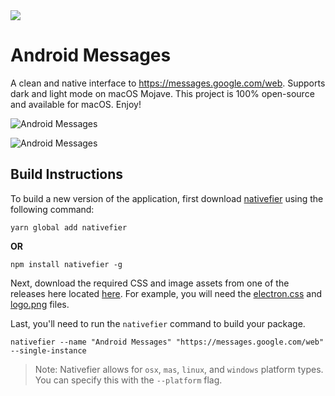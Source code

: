 <img src="https://electronjs.org/app-img/android-messages/android-messages-icon-128.png">

# Android Messages

A clean and native interface to https://messages.google.com/web. Supports dark and light mode on macOS Mojave. This project is 100% open-source and available for macOS. Enjoy!

![Android Messages](https://i.imgur.com/O3H5NWh.png)

![Android Messages](https://i.imgur.com/UUsxiqv.png)

## Build Instructions

To build a new version of the application,  first download [nativefier](https://www.npmjs.com/package/nativefier) using the following command:

```
yarn global add nativefier
```

**OR**

```
npm install nativefier -g
```

Next, download the required CSS and image assets from one of the releases here located [here](https://github.com/nparsons08/android-messages/releases). For example, you will need the [electron.css](https://github.com/nparsons08/android-messages/releases/download/v1.0.0/electron.css) and [logo.png](https://github.com/nparsons08/android-messages/releases/download/v1.0.0/logo.png) files.

Last, you'll need to run the `nativefier` command to build your package.

```
nativefier --name "Android Messages" "https://messages.google.com/web" --single-instance
```

> Note: Nativefier allows for `osx`, `mas`, `linux`, and `windows` platform types. You can specify this with the `--platform` flag.

